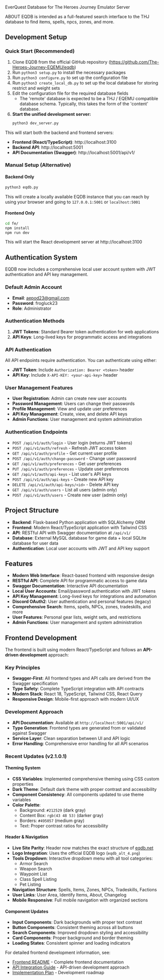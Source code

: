 EverQuest Database for The Heroes Journey Emulator Server

ABOUT
EQDB is intended as a full-featured search interface to the THJ database to find items, spells, npcs, zones, and more.

## Development Setup

### Quick Start (Recommended)
1. Clone EQDB from the official GitHub repository (https://github.com/The-Heroes-Journey-EQEMU/eqdb)
2. Run `python3 setup.py` to install the necessary packages
3. Run `python3 configure.py` to set up the configuration file
4. Run `python3 create_local_db.py` to set up the local database for storing restrict and weight sets
5. Edit the configuration file for the required database fields
   - The 'remote' database is expected to be a THJ / EQEMU compatible database schema. Typically, this takes the form of the 'content' database.
6. **Start the unified development server:**
   ```bash
   python3 dev_server.py
   ```

This will start both the backend and frontend servers:
- **Frontend (React/TypeScript)**: http://localhost:3100
- **Backend API**: http://localhost:5001
- **API Documentation (Swagger)**: http://localhost:5001/api/v1/

### Manual Setup (Alternative)

#### Backend Only
```bash
python3 eqdb.py
```
This will create a locally available EQDB instance that you can reach by using your browser and going to `127.0.0.1:5001` or `localhost:5001`

#### Frontend Only
```bash
cd fe/
npm install
npm run dev
```
This will start the React development server at http://localhost:3100

## Authentication System

EQDB now includes a comprehensive local user account system with JWT authentication and API key management.

### Default Admin Account
- **Email**: aepod23@gmail.com
- **Password**: frogluck23
- **Role**: Administrator

### Authentication Methods
1. **JWT Tokens**: Standard Bearer token authentication for web applications
2. **API Keys**: Long-lived keys for programmatic access and integrations

### API Authentication
All API endpoints require authentication. You can authenticate using either:
- **JWT Token**: Include `Authorization: Bearer <token>` header
- **API Key**: Include `X-API-KEY: <your-api-key>` header

### User Management Features
- **User Registration**: Admin can create new user accounts
- **Password Management**: Users can change their passwords
- **Profile Management**: View and update user preferences
- **API Key Management**: Create, view, and delete API keys
- **Admin Functions**: User management and system administration

### Authentication Endpoints
- `POST /api/v1/auth/login` - User login (returns JWT tokens)
- `POST /api/v1/auth/refresh` - Refresh JWT access token
- `GET /api/v1/auth/profile` - Get current user profile
- `POST /api/v1/auth/change-password` - Change user password
- `GET /api/v1/auth/preferences` - Get user preferences
- `PUT /api/v1/auth/preferences` - Update user preferences
- `GET /api/v1/auth/api-keys` - List user's API keys
- `POST /api/v1/auth/api-keys` - Create new API key
- `DELETE /api/v1/auth/api-keys/<id>` - Delete API key
- `GET /api/v1/auth/users` - List all users (admin only)
- `POST /api/v1/auth/users` - Create new user (admin only)

## Project Structure

- **Backend**: Flask-based Python application with SQLAlchemy ORM
- **Frontend**: Modern React/TypeScript application with Tailwind CSS
- **API**: RESTful API with Swagger documentation at `/api/v1/`
- **Database**: External MySQL database for game data + local SQLite database for user data
- **Authentication**: Local user accounts with JWT and API key support

## Features

- **Modern Web Interface**: React-based frontend with responsive design
- **RESTful API**: Complete API for programmatic access to game data
- **Swagger Documentation**: Interactive API documentation
- **Local User Accounts**: Email/password authentication with JWT tokens
- **API Key Management**: Long-lived keys for integrations and automation
- **Discord OAuth2**: User authentication and personal features (legacy)
- **Comprehensive Search**: Items, spells, NPCs, zones, tradeskills, and more
- **User Features**: Personal gear lists, weight sets, and restrictions
- **Admin Functions**: User management and system administration

## Frontend Development

The frontend is built using modern React/TypeScript and follows an **API-driven development** approach:

### Key Principles
- **Swagger-First**: All frontend types and API calls are derived from the Swagger specification
- **Type Safety**: Complete TypeScript integration with API contracts
- **Modern Stack**: React 18, TypeScript, Tailwind CSS, React Query
- **Responsive Design**: Mobile-first approach with modern UI/UX

### Development Approach
- **API Documentation**: Available at `http://localhost:5001/api/v1/`
- **Type Generation**: Frontend types are generated from or validated against Swagger
- **Service Layer**: Clean separation between UI and API logic
- **Error Handling**: Comprehensive error handling for all API scenarios

### Recent Updates (v2.1.0.1)

#### Theming System
- **CSS Variables**: Implemented comprehensive theming using CSS custom properties
- **Dark Theme**: Default dark theme with proper contrast and accessibility
- **Component Consistency**: All components updated to use theme variables
- **Color Palette**: 
  - Background: `#212529` (dark gray)
  - Content Box: `rgb(43 48 53)` (darker gray)
  - Borders: `#495057` (medium gray)
  - Text: Proper contrast ratios for accessibility

#### Header & Navigation
- **Live Site Parity**: Header now matches the exact structure of [eqdb.net](https://eqdb.net/)
- **Logo Integration**: Uses the official EQDB logo (`eqdb_alt_4.png`)
- **Tools Dropdown**: Interactive dropdown menu with all tool categories:
  - Armor Search
  - Weapon Search
  - Waypoint List
  - Class Spell Listing
  - Pet Listing
- **Navigation Structure**: Spells, Items, Zones, NPCs, Tradeskills, Factions
- **User Links**: User Area, Identify Items, About, Changelog
- **Mobile Responsive**: Full mobile navigation with organized sections

#### Component Updates
- **Input Components**: Dark backgrounds with proper text contrast
- **Button Components**: Consistent theming across all buttons
- **Search Components**: Improved dropdown styling and accessibility
- **Card Components**: Proper background and border theming
- **Loading States**: Consistent spinner and loading indicators

For detailed frontend development information, see:
- [Frontend README](fe/README.md) - Complete frontend documentation
- [API Integration Guide](fe/API_INTEGRATION.md) - API-driven development approach
- [Implementation Plan](fe/IMPLEMENTATION_PLAN.md) - Development roadmap
